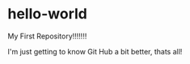 # hello-world
My First Repository!!!!!!!

I'm just getting to know Git Hub a bit better, thats all!
